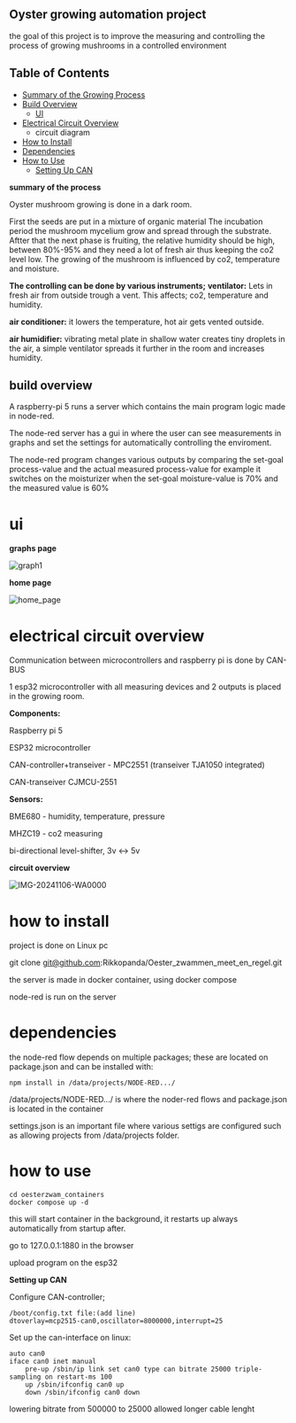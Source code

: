 
## Oyster growing automation project
the goal of this project is to improve the measuring and controlling the process of growing mushrooms in a controlled environment

## Table of Contents
- [Summary of the Growing Process](#summary-of-the-growing-process)
- [Build Overview](#build-overview)
  - [UI](#ui)
- [Electrical Circuit Overview](#electrical-circuit-overview)
  - circuit diagram
- [How to Install](#how-to-install)
- [Dependencies](#dependencies)
- [How to Use](#how-to-use)
  - [Setting Up CAN](#setting-up-can)

**summary of the process**

Oyster mushroom growing is done in a dark room.

First the seeds are put in a mixture of organic material
The incubation period the mushroom mycelium grow and spread through the substrate.
Aftter that the next phase is fruiting, the relative humidity should be high, between 80%-95% and they need a lot of fresh air thus keeping the co2 level low.
The growing of the mushroom is influenced by co2, temperature and moisture.

**The controlling can be done by various instruments;**
**ventilator:** 
Lets in fresh air from outside trough a vent.
This affects; co2, temperature and humidity.

**air conditioner:**
it lowers the temperature, hot air gets vented outside.

**air humidifier:**
vibrating metal plate in shallow water creates tiny droplets in the air, a simple ventilator spreads it further in the room and increases humidity.

## build overview

A raspberry-pi 5 runs a server which contains the main program logic made in node-red.

The node-red server has a gui in where the user can see measurements in graphs
and set the settings for automatically controlling the enviroment.

The node-red program changes various outputs by comparing the set-goal process-value and the actual measured process-value
for example it switches on the moisturizer when the set-goal moisture-value is 70% and the measured value is 60%



# ui
**graphs page**

![graph1](https://github.com/user-attachments/assets/ab44abb5-f7f7-415c-ac4e-e018b33c205c)

**home page**

![home_page](https://github.com/user-attachments/assets/5c770ff9-78f0-47a3-8079-64137895af45)




# electrical circuit overview

Communication between microcontrollers and raspberry pi is done by CAN-BUS

1 esp32 microcontroller with all measuring devices and 2 outputs is placed in the growing room.

**Components:**

Raspberry pi 5

ESP32 microcontroller

CAN-controller+transeiver - MPC2551 (transeiver TJA1050 integrated)

CAN-transeiver CJMCU-2551

**Sensors:**

BME680 - humidity, temperature, pressure

MHZC19 - co2 measuring

bi-directional level-shifter, 3v <-> 5v


**circuit overview**

![IMG-20241106-WA0000](https://github.com/user-attachments/assets/de03d8e4-49be-420d-9d4e-5c1c2054cd67)





# how to install
project is done on Linux pc

git clone git@github.com:Rikkopanda/Oester_zwammen_meet_en_regel.git

the server is made in docker container, using docker compose

node-red is run on the server


# dependencies

the node-red flow depends on multiple packages; these are located on package.json
and can be installed with:
```
npm install in /data/projects/NODE-RED.../
```
/data/projects/NODE-RED.../ is where the noder-red flows and package.json is located in the container

settings.json is an important file where various settigs are configured such as allowing projects from /data/projects folder.

# how to use
```
cd oesterzwam_containers
docker compose up -d
```
this will start container in the background, it restarts up always automatically from startup after.

go to 127.0.0.1:1880 in the browser

upload program on the esp32

**Setting up CAN**

Configure CAN-controller;
```
/boot/config.txt file:(add line)
dtoverlay=mcp2515-can0,oscillator=8000000,interrupt=25
```
Set up the can-interface on linux:
```
auto can0
iface can0 inet manual
    pre-up /sbin/ip link set can0 type can bitrate 25000 triple-sampling on restart-ms 100
    up /sbin/ifconfig can0 up
    down /sbin/ifconfig can0 down
```
lowering bitrate from 500000 to 25000 allowed longer cable lenght


